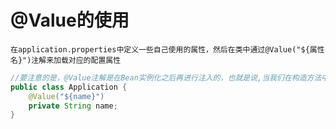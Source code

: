 # @Value的使用

    在application.properties中定义一些自己使用的属性，然后在类中通过@Value("${属性名}")注解来加载对应的配置属性

```java
//要注意的是，@Value注解是在Bean实例化之后再进行注入的，也就是说,当我们在构造方法中使用这个属性的值时，还是为null。等到实例化之后，这个属性就会被设置
public class Application {
    @Value("${name}")
    private String name;
}
```
